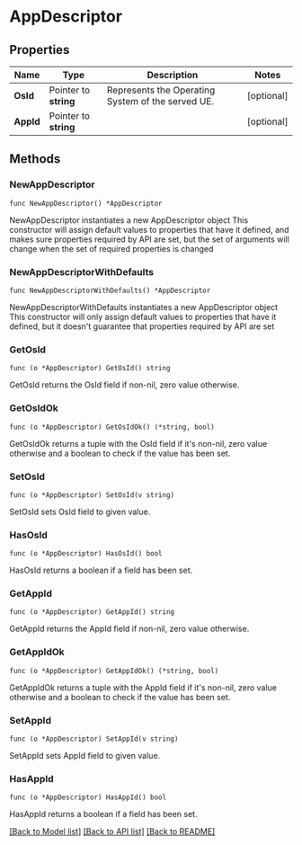 # AppDescriptor

## Properties

Name | Type | Description | Notes
------------ | ------------- | ------------- | -------------
**OsId** | Pointer to **string** | Represents the Operating System of the served UE. | [optional] 
**AppId** | Pointer to **string** |  | [optional] 

## Methods

### NewAppDescriptor

`func NewAppDescriptor() *AppDescriptor`

NewAppDescriptor instantiates a new AppDescriptor object
This constructor will assign default values to properties that have it defined,
and makes sure properties required by API are set, but the set of arguments
will change when the set of required properties is changed

### NewAppDescriptorWithDefaults

`func NewAppDescriptorWithDefaults() *AppDescriptor`

NewAppDescriptorWithDefaults instantiates a new AppDescriptor object
This constructor will only assign default values to properties that have it defined,
but it doesn't guarantee that properties required by API are set

### GetOsId

`func (o *AppDescriptor) GetOsId() string`

GetOsId returns the OsId field if non-nil, zero value otherwise.

### GetOsIdOk

`func (o *AppDescriptor) GetOsIdOk() (*string, bool)`

GetOsIdOk returns a tuple with the OsId field if it's non-nil, zero value otherwise
and a boolean to check if the value has been set.

### SetOsId

`func (o *AppDescriptor) SetOsId(v string)`

SetOsId sets OsId field to given value.

### HasOsId

`func (o *AppDescriptor) HasOsId() bool`

HasOsId returns a boolean if a field has been set.

### GetAppId

`func (o *AppDescriptor) GetAppId() string`

GetAppId returns the AppId field if non-nil, zero value otherwise.

### GetAppIdOk

`func (o *AppDescriptor) GetAppIdOk() (*string, bool)`

GetAppIdOk returns a tuple with the AppId field if it's non-nil, zero value otherwise
and a boolean to check if the value has been set.

### SetAppId

`func (o *AppDescriptor) SetAppId(v string)`

SetAppId sets AppId field to given value.

### HasAppId

`func (o *AppDescriptor) HasAppId() bool`

HasAppId returns a boolean if a field has been set.


[[Back to Model list]](../README.md#documentation-for-models) [[Back to API list]](../README.md#documentation-for-api-endpoints) [[Back to README]](../README.md)


